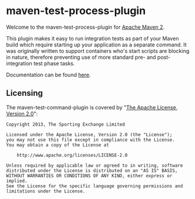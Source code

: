 maven-test-process-plugin
=========================

Welcome to the maven-test-process-plugin for [Apache Maven 2](http://maven.apache.org).

This plugin makes it easy to run integration tests as part of your Maven build which require starting up your application as a separate command. It was originally written to support containers who's start scripts are blocking in nature, therefore preventing use of more standard pre- and post- integration test phase tasks.

Documentation can be found [here](http://betfair.github.io/maven-test-process-plugin/).

Licensing
---------

The maven-test-command-plugin is covered by "[The Apache License, Version 2.0](http://www.apache.org/licenses/LICENSE-2.0.html)":

    Copyright 2013, The Sporting Exchange Limited
    
    Licensed under the Apache License, Version 2.0 (the "License");
    you may not use this file except in compliance with the License.
    You may obtain a copy of the License at
    
        http://www.apache.org/licenses/LICENSE-2.0
    
    Unless required by applicable law or agreed to in writing, software
    distributed under the License is distributed on an "AS IS" BASIS,
    WITHOUT WARRANTIES OR CONDITIONS OF ANY KIND, either express or implied.
    See the License for the specific language governing permissions and
    limitations under the License.
